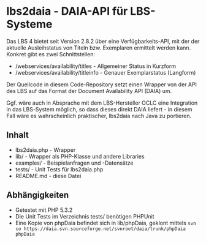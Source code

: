 # lbs2daia - DAIA-API für LBS-Systeme

Das LBS 4 bietet seit Version 2.8.2 über eine Verfügbarkeits-API, mit der der
aktuelle Ausleihstatus von Titeln bzw. Exemplaren ermittelt werden kann. Konkret
gibt es zwei Schnittstellen:

* /webservices/availability/titles - Allgemeiner Status in Kurzform
* /webservices/availability/titleinfo - Genauer Exemplarstatus (Langform)

Der Quellcode in diesem Code-Repository setzt einen Wrapper von der API des LBS
auf das Format der Document Availability API (DAIA) um.

Ggf. wäre auch in Absprache mit dem LBS-Hersteller OCLC eine Integration in das
LBS-System möglich, so dass dieses direkt DAIA liefert - in diesem Fall wäre es
wahrscheinlich praktischer, lbs2daia nach Java zu portieren.

## Inhalt

* lbs2daia.php - Wrapper
* lib/         - Wrapper als PHP-Klasse und andere Libraries
* examples/    - Beispielanfragen und -Datensätze
* tests/       - Unit Tests für lbs2daia.php 
* README.md    - diese Datei

## Abhängigkeiten

* Getestet mit PHP 5.3.2
* Die Unit Tests im Verzeichnis tests/ benötigen PHPUnit
* Eine Kopie von phpDaia befindet sich in lib/phpDaia, geklont mittels
  `svn co https://daia.svn.sourceforge.net/svnroot/daia/trunk/phpDaia phpDaia`

